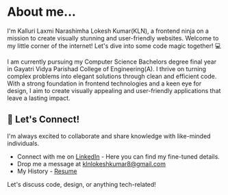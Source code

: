 # About me...

I'm Kalluri Laxmi Narashimha Lokesh Kumar(KLN), a frontend ninja on a mission to create visually stunning and user-friendly websites. Welcome to my little corner of the internet! Let's dive into some code magic together! 💻

I am currently pursuing my Computer Science Bachelors degree final year in Gayatri Vidya Parishad College of Engineering(A). I thrive on turning complex problems into elegant solutions through clean and efficient code. With a strong foundation in frontend technologies and a keen eye for design, I aim to create visually appealing and user-friendly applications that leave a lasting impact.
          

## 💬 Let's Connect!

I'm always excited to collaborate and share knowledge with like-minded individuals.
- Connect with me on [LinkedIn](https://www.linkedin.com/in/klnlokeshkumar) - Here you can find my fine-tuned details.
- Drop me a message at klnlokeshkumar8@gmail.com
- My History - [Resume](https://github.com/klnlokeshkumar/klnlokeshkumar-resume/blob/main/Kalluri_Laxmi_Narashimha_Lokesh_Kumar_Resume.pdf)

Let's discuss code, design, or anything tech-related!
